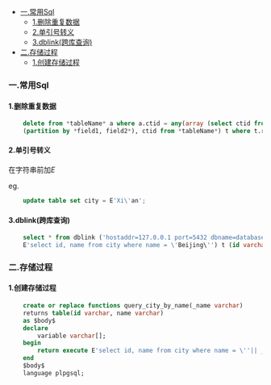<!-- MarkdownTOC -->

- [一.常用Sql](#user-content-一常用sql)
    - [1.删除重复数据](#user-content-1删除重复数据)
    - [2.单引号转义](#user-content-2单引号转义)
    - [3.dblink\(跨库查询\)](#user-content-3dblink跨库查询)
- [二.存储过程](#user-content-二存储过程)
    - [1.创建存储过程](#user-content-1创建存储过程)

<!-- /MarkdownTOC -->

### 一.常用Sql
#### 1.删除重复数据
```sql
    delete from *tableName* a where a.ctid = any(array (select ctid from (select row_number() over 
    (partition by *field1, field2*), ctid from *tableName*) t where t.row_number > 1));
```

#### 2.单引号转义
在字符串前加*E*

eg. 
```sql
    update table set city = E'Xi\'an';
```

#### 3.dblink(跨库查询)
```sql
    select * from dblink ('hostaddr=127.0.0.1 port=5432 dbname=database user=postgres password=123456',
    E'select id, name from city where name = \'Beijing\'') t (id varchar, name varchar);
```
### 二.存储过程
#### 1.创建存储过程
```sql
    create or replace functions query_city_by_name(_name varchar)
    returns table(id varchar, name varchar)
    as $body$
    declare 
        variable varchar[];
    begin
        return execute E'select id, name from city where name = \''|| _name || '\'';
    end
    $body$
    language plpgsql;
```